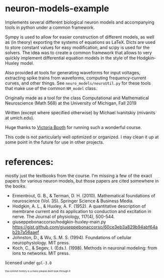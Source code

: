 # neuron-models-example
Implements several different biological neuron models and accompanying tools in python under a common framework.

Sympy is used to allow for easier construction of different models, as well as (in theory) exporting the systems of equations as LaTeX. Dicts are used to store constant values for easy modification, and scipy is used for the solvers. The idea was to create a common framework that allows to very quickly implement differential equation models in the style of the Hodgkin-Huxley model.

Also provided at tools for generating waveforms for input voltages, extracting spike trains from waveforms, computing frequency-current curves, and other things. See `neuro_models/neuroUtil.py` for these tools that make use of the common `NM_model` class.

Originally made as a tool for the class Computational and Mathematical Neuroscience (Math 568) at the University of Michigan, Fall 2019

Written (except where specified otherwise) by Michael Ivanitskiy (mivanits at umich.edu). 

Huge thanks to [Victoria Booth](http://www.math.lsa.umich.edu/~vbooth/) for running such a wonderful course.

This code is not particularly well optimized or organized. I may clean it up at some point in the future for use in other projects.

# references:
mostly just the textbooks from the course. I'm missing a few of the exact papers for various neuron models, but those papers are cited somewhere in the books.
- Ermentrout, G. B., & Terman, D. H. (2010). Mathematical foundations of neuroscience (Vol. 35). Springer Science & Business Media.
- Hodgkin, A. L., & Huxley, A. F. (1952). A quantitative description of membrane current and its application to conduction and excitation in nerve. The Journal of physiology, 117(4), 500-544.
- giuseppebonaccorso/hodgkin-huxley-main.py  https://gist.github.com/giuseppebonaccorso/60ce3eb3a829b94abf64ab2b7a56aaef 
- Johnston, D., & Wu, S. M. S. (1994). Foundations of cellular neurophysiology. MIT press.
- Koch, C., & Segev, I. (Eds.). (1998). Methods in neuronal modeling: from ions to networks. MIT press.






licensed under `gpl-3.0`




<small><small><small>the commit history is a mess please dont look through it</small></small></small>